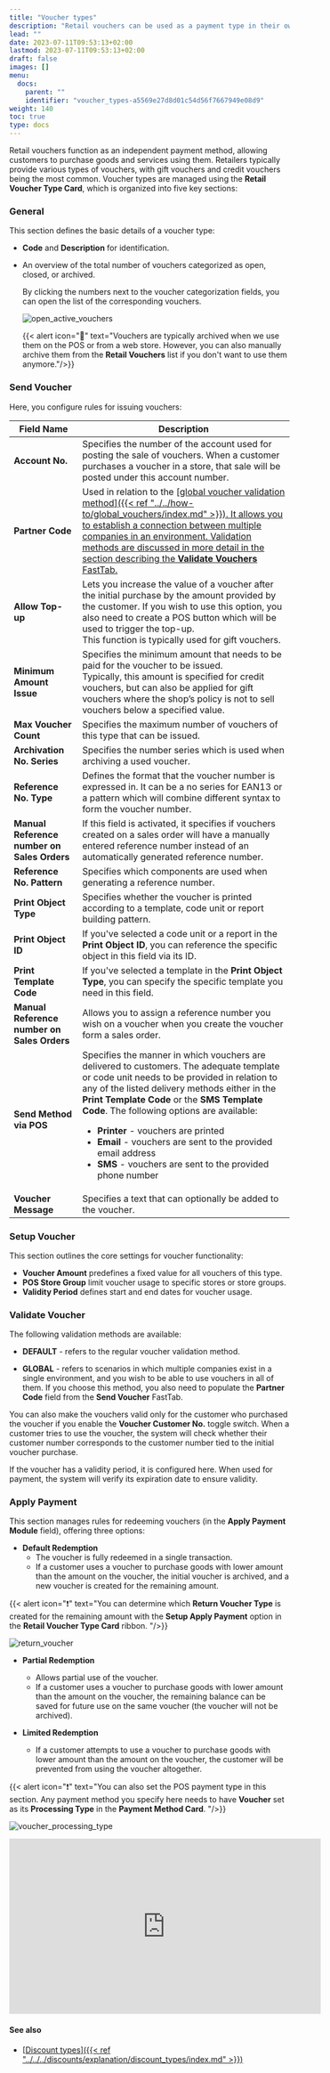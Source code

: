 ```yaml
---
title: "Voucher types"
description: "Retail vouchers can be used as a payment type in their own right, so the owner of the voucher can use them to purchase various goods and services."
lead: ""
date: 2023-07-11T09:53:13+02:00
lastmod: 2023-07-11T09:53:13+02:00
draft: false
images: []
menu:
  docs:
    parent: ""
    identifier: "voucher_types-a5569e27d8d01c54d56f7667949e08d9"
weight: 140
toc: true
type: docs
---
```


Retail vouchers function as an independent payment method, allowing customers to purchase goods and services using them. Retailers typically provide various types of vouchers, with gift vouchers and credit vouchers being the most common. Voucher types are managed using the **Retail Voucher Type Card**, which is organized into five key sections:

### General      

  This section defines the basic details of a voucher type:     

  - **Code** and **Description** for identification.
  - An overview of the total number of vouchers categorized as open, closed, or archived.      

    By clicking the numbers next to the voucher categorization fields, you can open the list of the corresponding vouchers. 

    ![open_active_vouchers](Images/open_active_vouchers.PNG)

    {{< alert icon="📝" text="Vouchers are typically archived when we use them on the POS or from a web store. However, you can also manually archive them from the <b>Retail Vouchers</b> list if you don't want to use them anymore."/>}}

### Send Voucher      

Here, you configure rules for issuing vouchers:

  | Field Name      | Description |
  | ----------- | ----------- | 
  | **Account No.** | Specifies the number of the account used for posting the sale of vouchers. When a customer purchases a voucher in a store, that sale will be posted under this account number. |
  | **Partner Code** | Used in relation to the [<ins>global voucher validation method<ins>]({{< ref "../../how-to/global_vouchers/index.md" >}}). It allows you to establish a connection between multiple companies in an environment. Validation methods are discussed in more detail in the section describing the **Validate Vouchers** FastTab. |
  | **Allow Top-up** | Lets you increase the value of a voucher after the initial purchase by the amount provided by the customer. If you wish to use this option, you also need to create a POS button which will be used to trigger the top-up. </br> This function is typically used for gift vouchers. |
  | **Minimum Amount Issue** | Specifies the minimum amount that needs to be paid for the voucher to be issued. </br> Typically, this amount is specified for credit vouchers, but can also be applied for gift vouchers where the shop’s policy is not to sell vouchers below a specified value. |
  | **Max Voucher Count** | Specifies the maximum number of vouchers of this type that can be issued. | 
  | **Archivation No. Series**  | Specifies the number series which is used when archiving a used voucher.  | 
  | **Reference No. Type**   | Defines the format that the voucher number is expressed in. It can be a no series for EAN13 or a pattern which will combine different syntax to form the voucher number. | 
  | **Manual Reference number on Sales Orders** | If this field is activated, it specifies if vouchers created on a sales order will have a manually entered reference number instead of an automatically generated reference number. | 
  | **Reference No. Pattern** | Specifies which components are used when generating a reference number. | 
  | **Print Object Type** | Specifies whether the voucher is printed according to a template, code unit or report building pattern. | 
  | **Print Object ID** | If you've selected a code unit or a report in the **Print Object ID**, you can reference the specific object in this field via its ID. |
  | **Print Template Code** | If you've selected a template in the **Print Object Type**, you can specify the specific template you need in this field. |
  | **Manual Reference number on Sales Orders** | Allows you to assign a reference number you wish on a voucher when you create the voucher form a sales order. | 
  | **Send Method via POS** | Specifies the manner in which vouchers are delivered to customers. The adequate template or code unit needs to be provided in relation to any of the listed delivery methods either in the **Print Template Code** or the **SMS Template Code**. The following options are available: <ul> <li> **Printer** - vouchers are printed </li> <li>**Email** - vouchers are sent to the provided email address</li> <li>**SMS** - vouchers are sent to the provided phone number </li> </ul> | 
  | **Voucher Message** | Specifies a text that can optionally be added to the voucher. | 


### Setup Voucher     

  This section outlines the core settings for voucher functionality:

  - **Voucher Amount** predefines a fixed value for all vouchers of this type.
  - **POS Store Group** limit voucher usage to specific stores or store groups.
  - **Validity Period** defines start and end dates for voucher usage.


### Validate Voucher     

The following validation methods are available:

- **DEFAULT** - refers to the regular voucher validation method.

- **GLOBAL** - refers to scenarios in which multiple companies exist in a single environment, and you wish to be able to use vouchers in all of them. If you choose this method, you also need to populate the **Partner Code** field from the **Send Voucher** FastTab.

You can also make the vouchers valid only for the customer who purchased the voucher if you enable the **Voucher Customer No.** toggle switch. When a customer tries to use the voucher, the system will check whether their customer number corresponds to the customer number tied to the initial voucher purchase. 

If the voucher has a validity period, it is configured here. When used for payment, the system will verify its expiration date to ensure validity.


### Apply Payment      

This section manages rules for redeeming vouchers (in the **Apply Payment Module** field), offering three options:

  - **Default Redemption**      
    - The voucher is fully redeemed in a single transaction. 
    - If a customer uses a voucher to purchase goods with lower amount than the amount on the voucher, the initial voucher is archived, and a new voucher is created for the remaining amount.       

  {{< alert icon="❗" text="You can determine which <b>Return Voucher Type</b> is created for the remaining amount with the <b>Setup Apply Payment</b> option in the <b>Retail Voucher Type Card</b> ribbon. "/>}}     

  ![return_voucher](Images/return_voucher.PNG)

  - **Partial Redemption**       
    - Allows partial use of the voucher. 
    - If a customer uses a voucher to purchase goods with lower amount than the amount on the voucher, the remaining balance can be saved for future use on the same voucher (the voucher will not be archived).

  - **Limited Redemption**
    - If a customer attempts to use a voucher to purchase goods with lower amount than the amount on the voucher, the customer will be prevented from using the voucher altogether.

{{< alert icon="❗" text="You can also set the POS payment type in this section. Any payment method you specify here needs to have <b>Voucher</b> set as its <b>Processing Type</b> in the <b>Payment Method Card</b>. "/>}}

  ![voucher_processing_type](Images/voucher_processing_type.PNG)

<iframe width="560" height="315" src="https://www.youtube.com/embed/ZPpyT5wZDhc" title="YouTube video player" frameborder="0" allow="accelerometer; autoplay; clipboard-write; encrypted-media; gyroscope; picture-in-picture; web-share" allowfullscreen></iframe>

#### See also

- [<ins>Discount types<ins>]({{< ref "../../../discounts/explanation/discount_types/index.md" >}})
